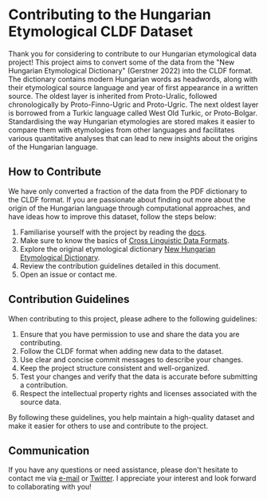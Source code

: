 # Contributing to the Hungarian Etymological CLDF Dataset

Thank you for considering to contribute to our Hungarian etymological data project! This project aims to convert some of the data from the "New Hungarian Etymological Dictionary" (Gerstner 2022) into the CLDF format. The dictionary contains modern Hungarian words as headwords, along with their etymological source language and year of first appearance in a written source. The oldest layer is inherited from Proto-Uralic, followed chronologically by Proto-Finno-Ugric and Proto-Ugric. The next oldest layer is borrowed from a Turkic language called West Old Turkic, or Proto-Bolgar. Standardising the way Hungarian etymologies are stored makes it easier to compare them with etymologies from other languages and facilitates various quantitative analyses that can lead to new insights about the origins of the Hungarian language.

## How to Contribute

We have only converted a fraction of the data from the PDF dictionary to the CLDF format. If you are passionate about finding out more about the origin of the Hungarian language through computational approaches, and have ideas how to improve this dataset, follow the steps below:

1. Familiarise yourself with the project by reading the [docs](https://gerstnerhungarian.readthedocs.io/en/latest/home.html).
2. Make sure to know the basics of [Cross Linguistic Data Formats](https://cldf.clld.org/).
3. Explore the original etymological dictionary [New Hungarian Etymological Dictionary](https://uesz.nytud.hu/index.html).
4. Review the contribution guidelines detailed in this document.
5. Open an issue or contact me.

## Contribution Guidelines

When contributing to this project, please adhere to the following guidelines:

1. Ensure that you have permission to use and share the data you are contributing.
2. Follow the CLDF format when adding new data to the dataset.
3. Use clear and concise commit messages to describe your changes.
4. Keep the project structure consistent and well-organized.
5. Test your changes and verify that the data is accurate before submitting a contribution.
6. Respect the intellectual property rights and licenses associated with the source data.

By following these guidelines, you help maintain a high-quality dataset and make it easier for others to use and contribute to the project.

## Communication

If you have any questions or need assistance, please don't hesitate to contact me via [e-mail](mailto:viktor_martinovic@$removethis$eva.mpg.de) or [Twitter](https://twitter.com/martino_vik). I appreciate your interest and look forward to collaborating with you!
